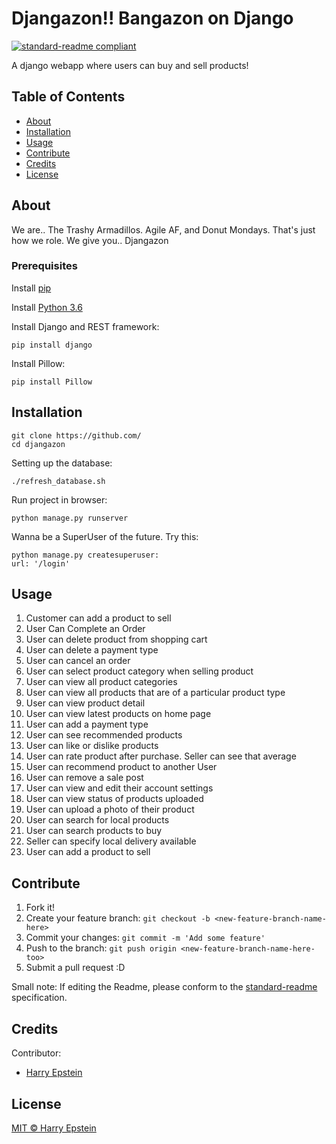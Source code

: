 # Djangazon!! Bangazon on Django
[![standard-readme compliant](https://img.shields.io/badge/readme%20style-standard-brightgreen.svg?style=flat-square)](https://github.com/RichardLitt/standard-readme)

A django webapp where users can buy and sell products!

## Table of Contents

- [About](#about)
- [Installation](#installation)
- [Usage](#usage)
- [Contribute](#contribute)
- [Credits](#credits)
- [License](#license)

## About
We are.. The Trashy Armadillos. Agile AF, and Donut Mondays. That's just how we role.
We give you.. Djangazon

### Prerequisites
Install [pip](https://packaging.python.org/installing/)

Install [Python 3.6](https://www.python.org/downloads/)

Install Django and REST framework:
```
pip install django
```

Install Pillow:
```
pip install Pillow
```


## Installation
```
git clone https://github.com/
cd djangazon
```
Setting up the database:

```
./refresh_database.sh
```
Run project in browser:

```
python manage.py runserver
```

Wanna be a SuperUser of the future. Try this:

```
python manage.py createsuperuser:
url: '/login'
```




## Usage
1. Customer can add a product to sell
2. User Can Complete an Order
3. User can delete product from shopping cart
4. User can delete a payment type
5. User can cancel an order
6. User can select product category when selling product
7. User can view all product categories
8. User can view all products that are of a particular product type
9. User can view product detail
10. User can view latest products on home page
11. User can add a payment type
12. User can see recommended products
13. User can like or dislike products
14. User can rate product after purchase. Seller can see that average
15. User can recommend product to another User
16. User can remove a sale post
17. User can view and edit their account settings
18. User can view status of products uploaded
19. User can upload a photo of their product
20. User can search for local products
21. User can search products to buy
22. Seller can specify local delivery available
23. User can add a product to sell


## Contribute
1. Fork it!
2. Create your feature branch:
```git checkout -b <new-feature-branch-name-here>```
3. Commit your changes:
```git commit -m 'Add some feature'```
4. Push to the branch:
```git push origin <new-feature-branch-name-here-too>```
5. Submit a pull request :D

Small note: If editing the Readme, please conform to the [standard-readme](https://github.com/RichardLitt/standard-readme) specification.

## Credits

Contributor:
  * [Harry Epstein](https://github.com/harryepstein)


## License
[MIT © Harry Epstein](./LICENSE)
